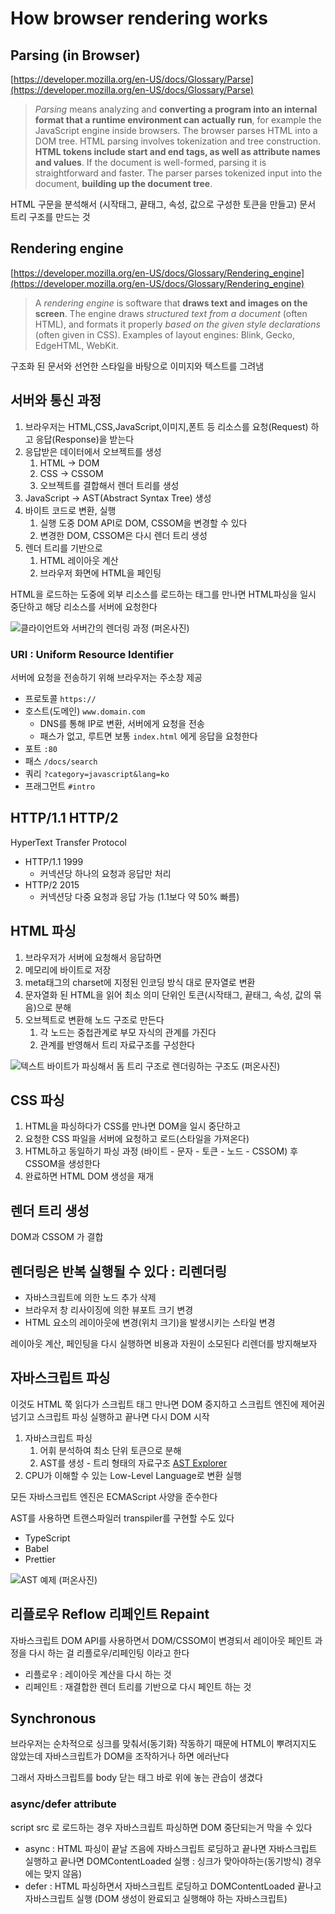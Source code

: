 # How browser rendering works

## Parsing (in Browser)

[https://developer.mozilla.org/en-US/docs/Glossary/Parse](https://developer.mozilla.org/en-US/docs/Glossary/Parse)

> _Parsing_ means analyzing and **converting a program into an internal format that a runtime environment can actually run**, for example the JavaScript engine inside browsers.
> The browser parses HTML into a DOM tree. HTML parsing involves tokenization and tree construction. **HTML tokens include start and end tags, as well as attribute names and values**. If the document is well-formed, parsing it is straightforward and faster. The parser parses tokenized input into the document, **building up the document tree**.

HTML 구문을 분석해서 (시작태그, 끝태그, 속성, 값으로 구성한 토큰을 만들고) 문서 트리 구조를 만드는 것

## Rendering engine

[https://developer.mozilla.org/en-US/docs/Glossary/Rendering_engine](https://developer.mozilla.org/en-US/docs/Glossary/Rendering_engine)

> A _rendering engine_ is software that **draws text and images on the screen**. The engine draws _structured text from a document_ (often HTML), and formats it properly _based on the given style declarations_ (often given in CSS). Examples of layout engines: Blink, Gecko, EdgeHTML, WebKit.

구조화 된 문서와 선언한 스타일을 바탕으로 이미지와 텍스트를 그려냄

## 서버와 통신 과정

1. 브라우저는 HTML,CSS,JavaScript,이미지,폰트 등 리소스를 요청(Request) 하고 응답(Response)을 받는다
2. 응답받은 데이터에서 오브젝트를 생성
   1. HTML &rarr; DOM
   2. CSS &rarr; CSSOM
   3. 오브젝트를 결합해서 렌더 트리를 생성
3. JavaScript &rarr; AST(Abstract Syntax Tree) 생성
4. 바이트 코드로 변환, 실행
   1. 실행 도중 DOM API로 DOM, CSSOM을 변경할 수 있다
   2. 변경한 DOM, CSSOM은 다시 렌더 트리 생성
5. 렌더 트리를 기반으로
   1. HTML 레이아웃 계산
   2. 브라우저 화면에 HTML을 페인팅

HTML을 로드하는 도중에 외부 리소스를 로드하는 태그를 만나면 HTML파싱을 일시 중단하고 해당 리소스를 서버에 요청한다

![클라이언트와 서버간의 렌더링 과정](assets/images/rendering.jpg)
(퍼온사진)

### URI : Uniform Resource Identifier

서버에 요청을 전송하기 위해 브라우저는 주소창 제공

- 프로토콜 `https://`
- 호스트(도메인) `www.domain.com`
  - DNS를 통해 IP로 변환, 서버에게 요청을 전송
  - 패스가 없고, 루트면 보통 `index.html` 에게 응답을 요청한다
- 포트 `:80`
- 패스 `/docs/search`
- 쿼리 `?category=javascript&lang=ko`
- 프래그먼트 `#intro`

## HTTP/1.1 HTTP/2

HyperText Transfer Protocol

- HTTP/1.1 1999
  - 커넥션당 하나의 요청과 응답만 처리
- HTTP/2 2015
  - 커넥션당 다중 요청과 응답 가능 (1.1보다 약 50% 빠름)

## HTML 파싱

1. 브라우저가 서버에 요청해서 응답하면
2. 메모리에 바이트로 저장
3. meta태그의 charset에 지정된 인코딩 방식 대로 문자열로 변환
4. 문자열화 된 HTML을 읽어 최소 의미 단위인 토큰(시작태그, 끝태그, 속성, 값의 묶음)으로 분해
5. 오브젝트로 변환해 노드 구조로 만든다
   1. 각 노드는 중첩관계로 부모 자식의 관계를 가진다
   2. 관계를 반영해서 트리 자료구조를 구성한다

![텍스트 바이트가 파싱해서 돔 트리 구조로 렌더링하는 구조도](assets/images/full-process-255121246.png)
(퍼온사진)

## CSS 파싱

1. HTML을 파싱하다가 CSS를 만나면 DOM을 일시 중단하고
2. 요청한 CSS 파일을 서버에 요청하고 로드(스타일을 가져온다)
3. HTML하고 동일하기 파싱 과정 (바이트 - 문자 - 토큰 - 노드 - CSSOM) 후 CSSOM을 생성한다
4. 완료하면 HTML DOM 생성을 재개

## 렌더 트리 생성

DOM과 CSSOM 가 결합

## 렌더링은 반복 실행될 수 있다 : 리렌더링

- 자바스크립트에 의한 노드 추가 삭제
- 브라우저 창 리사이징에 의한 뷰포트 크기 변경
- HTML 요소의 레이아웃에 변경(위치 크기)을 발생시키는 스타일 변경

레이아웃 계산, 페인팅을 다시 실행하면 비용과 자원이 소모된다
리렌더를 방지해보자

## 자바스크립트 파싱

이것도 HTML 쭉 읽다가 스크립트 태그 만나면 DOM 중지하고 스크립트 엔진에 제어권 넘기고 스크립트 파싱 실행하고 끝나면 다시 DOM 시작

1. 자바스크립트 파싱
   1. 어휘 분석하여 최소 단위 토큰으로 분해
   2. AST를 생성 - 트리 형태의 자료구조 [AST Explorer](https://astexplorer.net)
2. CPU가 이해할 수 있는 Low-Level Language로 변환 실행

모든 자바스크립트 엔진은 ECMAScript 사양을 준수한다

AST를 사용하면 트랜스파일러 transpiler를 구현할 수도 있다

- TypeScript
- Babel
- Prettier

![AST 예제](0_mSOIiWpkctkD0Gfg.png)
(퍼온사진)

## 리플로우 Reflow 리페인트 Repaint

자바스크립트 DOM API를 사용하면서 DOM/CSSOM이 변경되서 레이아웃 페인트 과정을 다시 하는 걸 리플로우/리페인팅 이라고 한다

- 리플로우 : 레이아웃 계산을 다시 하는 것
- 리페인트 : 재결합한 렌더 트리를 기반으로 다시 페인트 하는 것

## Synchronous

브라우저는 순차적으로 싱크를 맞춰서(동기화) 작동하기 때문에 HTML이 뿌려지지도 않았는데 자바스크립트가 DOM을 조작하거나 하면 에러난다

그래서 자바스크립트를 body 닫는 태그 바로 위에 놓는 관습이 생겼다

### async/defer attribute

script src 로 로드하는 경우 자바스크립트 파싱하면 DOM 중단되는거 막을 수 있다

- async : HTML 파싱이 끝날 즈음에 자바스크립트 로딩하고 끝나면 자바스크립트 실행하고 끝나면 DOMContentLoaded 실행 : 싱크가 맞아야하는(동기방식) 경우에는 맞지 않음)
- defer : HTML 파싱하면서 자바스크립트 로딩하고 DOMContentLoaded 끝나고 자바스크립트 실행 (DOM 생성이 완료되고 실행해야 하는 자바스크립트)

